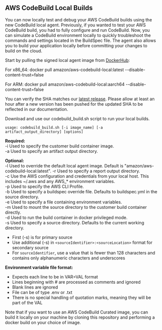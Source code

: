 ## AWS CodeBuild Local Builds


You can now locally test and debug your AWS CodeBuild builds using the new CodeBuild local agent.
Previously, if you wanted to test your AWS CodeBuild build, you had to fully configure and run
CodeBuild. Now, you can simulate a CodeBuild environment locally to quickly troubleshoot the
commands and settings located in the BuildSpec file. The agent also allows you to build your application
locally before committing your changes to build on the cloud.

Start by pulling the signed local agent image from [DockerHub](https://hub.docker.com/r/amazon/aws-codebuild-local/):

For x86_64:
    docker pull amazon/aws-codebuild-local:latest --disable-content-trust=false

For ARM:
    docker pull amazon/aws-codebuild-local:aarch64 --disable-content-trust=false

You can verify the SHA matches our [latest release](https://docs.aws.amazon.com/codebuild/latest/userguide/samples.html). Please allow at least an hour after a new version has been pushed for the updated SHA to be reflected in our documentation. 

Download and use our codebuild_build.sh script to run your local builds.

    usage: codebuild_build.sh [-i image_name] [-a artifact_output_directory] [options]

**Required:**  
  -i        Used to specify the customer build container image.  
  -a        Used to specify an artifact output directory.  

**Optional:**  
  -l        Used to override the default local agent image. Default is "amazon/aws-codebuild-local:latest".
  -r        Used to specify a report output directory.  
  -c        Use the AWS configuration and credentials from your local host. This includes ~/.aws and any AWS_* environment variables.  
  -p        Used to specify the AWS CLI Profile.  
  -b        Used to specify a buildspec override file. Defaults to buildspec.yml in the source directory.  
  -e        Used to specify a file containing environment variables.  
  -m        Used to mount the source directory to the customer build container directly.  
  -d        Used to run the build container in docker privileged mode.  
  -s        Used to specify a source directory. Defaults to the current working directory.  
  * First (-s) is for primary source
  * Use additional (-s) in `<sourceIdentifier>:<sourceLocation>` format for secondary source
  * For `sourceIdentifier`, use a value that is fewer than 128 characters and contains only alphanumeric characters and underscores

**Environment variable file format:**
  * Expects each line to be in VAR=VAL format
  * Lines beginning with # are processed as comments and ignored
  * Blank lines are ignored
  * File can be of type .env or .txt
  * There is no special handling of quotation marks, meaning they will be part of the VAL

Note that if you want to use an AWS CodeBuild Curated image, you can build it locally on your machine by cloning this repository and performing a docker build on your choice of image.
